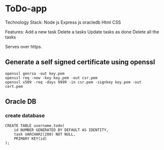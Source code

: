 # ToDo-app

Technology Stack:
Node js
Express js
oracledb
Html
CSS

Features:
Add a new task
Delete a tasks
Update tasks as done
Delete all the tasks

Serves over https.

## Generate a self signed certificate using openssl

```
openssl genrsa -out key.pem
openssl req -new -key key.pem -out csr.pem
openssl x509 -req -days 9999 -in csr.pem -signkey key.pem -out cert.pem
```

## Oracle DB

### create database

```
CREATE TABLE username.todo(
    id NUMBER GENERATED BY DEFAULT AS IDENTITY,
    task VARCHAR2(200) NOT NULL,
    PRIMARY KEY(id)
);
```
